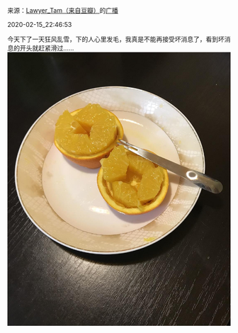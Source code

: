 来源：[Lawyer_Tam（来自豆瓣）](https://www.douban.com/people/50118435/)的[广播](https://www.douban.com/people/50118435/status/2813523977/)


2020-02-15_22:46:53


今天下了一天狂风乱雪，下的人心里发毛，我真是不能再接受坏消息了，看到坏消息的开头就赶紧滑过……
![](./pic/2020-02-15_22:46:53-Lawyer_Tam的广播1.jpg)  

